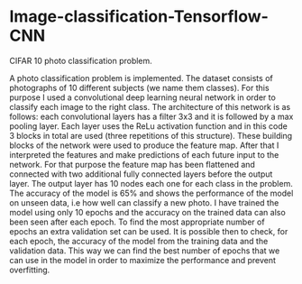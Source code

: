 # Image-classification-Tensorflow-CNN
CIFAR 10 photo classification problem.

A photo classification problem is implemented. The dataset consists of photographs of 10 different subjects (we name them classes). For this purpose I used a convolutional deep learning neural network in order to classify each image to the right class. The architecture of this network is as follows: each convolutional layers has a filter 3x3 and it is followed by a max pooling layer. Each layer uses the ReLu activation function and in this code 3 blocks in total are used (three repetitions of this structure). These building blocks of the network were used to produce the feature map. After that I interpreted the features and make predictions of each future input to the network. For that purpose the feature map has been flattened and connected with two additional fully connected layers before the output layer. The output layer has 10 nodes each one for each class in the problem. The accuracy of the model is 65% and shows the performance of the model on unseen data, i.e how well can classify a new photo. I have trained the model using only 10 epochs and the accuracy on the trained data can also been seen after each epoch. To find the most appropriate number of epochs an extra validation set can be used. It is possible then to check, for each epoch, the accuracy of the model from the training data and the validation data. This way we can find the best number of epochs that we can use in the model in order to maximize the performance and prevent overfitting. 
